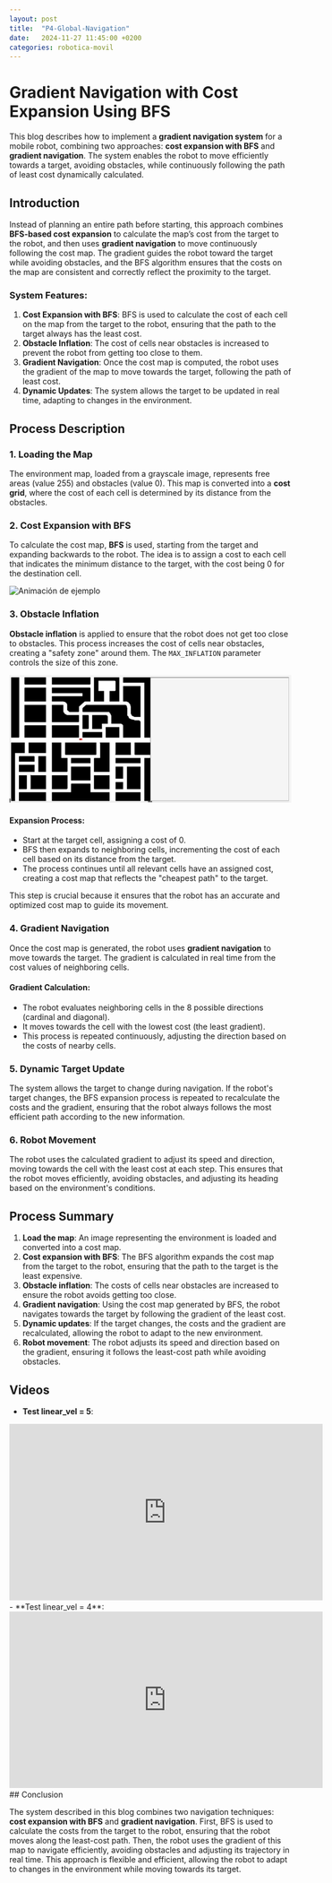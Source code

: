 ```yaml
---
layout: post
title:  "P4-Global-Navigation"
date:   2024-11-27 11:45:00 +0200
categories: robotica-movil
---
```


# Gradient Navigation with Cost Expansion Using BFS

This blog describes how to implement a **gradient navigation system** for a mobile robot, combining two approaches: **cost expansion with BFS** and **gradient navigation**. The system enables the robot to move efficiently towards a target, avoiding obstacles, while continuously following the path of least cost dynamically calculated.

## Introduction

Instead of planning an entire path before starting, this approach combines **BFS-based cost expansion** to calculate the map’s cost from the target to the robot, and then uses **gradient navigation** to move continuously following the cost map. The gradient guides the robot toward the target while avoiding obstacles, and the BFS algorithm ensures that the costs on the map are consistent and correctly reflect the proximity to the target.

### System Features:

1. **Cost Expansion with BFS**: BFS is used to calculate the cost of each cell on the map from the target to the robot, ensuring that the path to the target always has the least cost.
2. **Obstacle Inflation**: The cost of cells near obstacles is increased to prevent the robot from getting too close to them.
3. **Gradient Navigation**: Once the cost map is computed, the robot uses the gradient of the map to move towards the target, following the path of least cost.
4. **Dynamic Updates**: The system allows the target to be updated in real time, adapting to changes in the environment.

## Process Description

### 1. Loading the Map

The environment map, loaded from a grayscale image, represents free areas (value 255) and obstacles (value 0). This map is converted into a **cost grid**, where the cost of each cell is determined by its distance from the obstacles.

### 2. Cost Expansion with BFS

To calculate the cost map, **BFS** is used, starting from the target and expanding backwards to the robot. The idea is to assign a cost to each cell that indicates the minimum distance to the target, with the cost being 0 for the destination cell.

![Animación de ejemplo](/assets/expansion.gif)

### 3. Obstacle Inflation

**Obstacle inflation** is applied to ensure that the robot does not get too close to obstacles. This process increases the cost of cells near obstacles, creating a "safety zone" around them. The `MAX_INFLATION` parameter controls the size of this zone.

![Animación de ejemplo](/assets/gif.gif)

#### Expansion Process:

- Start at the target cell, assigning a cost of 0.
- BFS then expands to neighboring cells, incrementing the cost of each cell based on its distance from the target.
- The process continues until all relevant cells have an assigned cost, creating a cost map that reflects the "cheapest path" to the target.

This step is crucial because it ensures that the robot has an accurate and optimized cost map to guide its movement.

### 4. Gradient Navigation

Once the cost map is generated, the robot uses **gradient navigation** to move towards the target. The gradient is calculated in real time from the cost values of neighboring cells.

#### Gradient Calculation:

- The robot evaluates neighboring cells in the 8 possible directions (cardinal and diagonal).
- It moves towards the cell with the lowest cost (the least gradient).
- This process is repeated continuously, adjusting the direction based on the costs of nearby cells.

### 5. Dynamic Target Update

The system allows the target to change during navigation. If the robot's target changes, the BFS expansion process is repeated to recalculate the costs and the gradient, ensuring that the robot always follows the most efficient path according to the new information.

### 6. Robot Movement

The robot uses the calculated gradient to adjust its speed and direction, moving towards the cell with the least cost at each step. This ensures that the robot moves efficiently, avoiding obstacles, and adjusting its heading based on the environment's conditions.

## Process Summary

1. **Load the map**: An image representing the environment is loaded and converted into a cost map.
2. **Cost expansion with BFS**: The BFS algorithm expands the cost map from the target to the robot, ensuring that the path to the target is the least expensive.
3. **Obstacle inflation**: The costs of cells near obstacles are increased to ensure the robot avoids getting too close.
4. **Gradient navigation**: Using the cost map generated by BFS, the robot navigates towards the target by following the gradient of the least cost.
5. **Dynamic updates**: If the target changes, the costs and the gradient are recalculated, allowing the robot to adapt to the new environment.
6. **Robot movement**: The robot adjusts its speed and direction based on the gradient, ensuring it follows the least-cost path while avoiding obstacles.

## Videos

- **Test linear_vel = 5**:
<div style="text-align: center;">
<iframe width="560" height="315" src="https://www.youtube.com/embed/zoonYI75uSU" frameborder="0" allowfullscreen></iframe>
</div>
- **Test linear_vel = 4**:
<div style="text-align: center;">
<iframe width="560" height="315" src="https://www.youtube.com/embed/jXq5Pm_AVuU" frameborder="0" allowfullscreen></iframe>
</div>
## Conclusion

The system described in this blog combines two navigation techniques: **cost expansion with BFS** and **gradient navigation**. First, BFS is used to calculate the costs from the target to the robot, ensuring that the robot moves along the least-cost path. Then, the robot uses the gradient of this map to navigate efficiently, avoiding obstacles and adjusting its trajectory in real time. This approach is flexible and efficient, allowing the robot to adapt to changes in the environment while moving towards its target.

